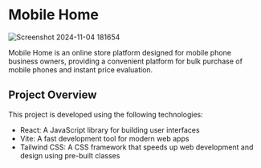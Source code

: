 # Mobile Home

![Screenshot 2024-11-04 181654](https://github.com/user-attachments/assets/4dec5e54-0d5e-4be4-911e-f54edbea16ce)

Mobile Home is an online store platform designed for mobile phone business owners, providing a convenient platform for bulk purchase of mobile phones and instant price evaluation.

## Project Overview

This project is developed using the following technologies:

- React: A JavaScript library for building user interfaces
- Vite: A fast development tool for modern web apps
- Tailwind CSS: A CSS framework that speeds up web development and design using pre-built classes
